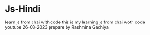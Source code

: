 # Js-Hindi
learn js from chai with code 
this is my learning js from chai woth code youtube 26-08-2023
prepare by Rashmina Gadhiya

